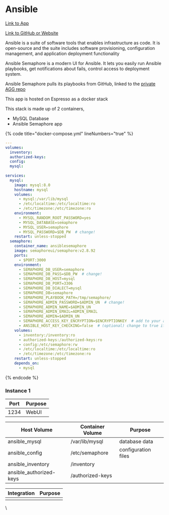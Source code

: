 # Ansible

[Link to App](https://ansible.xfgn.dev)

[Link to GitHub or Website](https://www.ansible-semaphore.com/)

Ansible is a suite of software tools that enables infrastructure as code. It is open-source and the suite includes software provisioning, configuration management, and application deployment functionality

Ansible Semaphore is a modern UI for Ansible. It lets you easily run Ansible playbooks, get notifications about fails, control access to deployment system.

Ansible Semaphore pulls its playbooks from GitHub, linked to the [private AGG repo](https://github.com/trentnbauer/agg.local/tree/main/ansible)

This app is hosted on Espresso as a docker stack

This stack is made up of 2 containers,

* MySQL Database
* Ansible Semaphore app

{% code title="docker-compose.yml" lineNumbers="true" %}
```yaml
---
volumes:
  inventory:
  authorized-keys:
  config:
  mysql:
  
services:
  mysql:
    image: mysql:8.0
    hostname: mysql
    volumes:
      - mysql:/var/lib/mysql
      - /etc/localtime:/etc/localtime:ro
      - /etc/timezone:/etc/timezone:ro
    environment:
      - MYSQL_RANDOM_ROOT_PASSWORD=yes
      - MYSQL_DATABASE=semaphore
      - MYSQL_USER=semaphore
      - MYSQL_PASSWORD=$DB_PW  # change!
    restart: unless-stopped
  semaphore:
    container_name: ansiblesemaphore
    image: semaphoreui/semaphore:v2.8.92
    ports:
      - $PORT:3000
    environment:
      - SEMAPHORE_DB_USER=semaphore
      - SEMAPHORE_DB_PASS=$DB_PW  # change!
      - SEMAPHORE_DB_HOST=mysql
      - SEMAPHORE_DB_PORT=3306
      - SEMAPHORE_DB_DIALECT=mysql
      - SEMAPHORE_DB=semaphore
      - SEMAPHORE_PLAYBOOK_PATH=/tmp/semaphore/
      - SEMAPHORE_ADMIN_PASSWORD=$ADMIN_UN  # change!
      - SEMAPHORE_ADMIN_NAME=$ADMIN_UN
      - SEMAPHORE_ADMIN_EMAIL=ADMIN_EMAIL
      - SEMAPHORE_ADMIN=$ADMIN_UN
      - SEMAPHORE_ACCESS_KEY_ENCRYPTION=$ENCRYPTIONKEY  # add to your access key encryption !
      - ANSIBLE_HOST_KEY_CHECKING=false  # (optional) change to true if you want to enable host key checking
    volumes:
      - inventory:/inventory:ro
      - authorized-keys:/authorized-keys:ro
      - config:/etc/semaphore:rw
      - /etc/localtime:/etc/localtime:ro
      - /etc/timezone:/etc/timezone:ro
    restart: unless-stopped
    depends_on:
      - mysql
```
{% endcode %}

### Instance 1

| Port | Purpose |
| ---- | ------- |
| 1234 | WebUI   |

| Host Volume              | Container Volume | Purpose             |
| ------------------------ | ---------------- | ------------------- |
| ansible\_mysql           | /var/lib/mysql   | database data       |
| ansible\_config          | /etc/semaphore   | configuration files |
| ansible\_inventory       | /inventory       |                     |
| ansible\_authorized-keys | /authorized-keys |                     |

| Integration | Purpose |
| ----------- | ------- |
|             |         |

\
